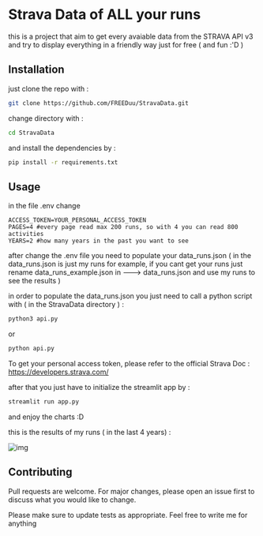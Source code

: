 # Strava Data of ALL your runs

this is a project that aim to get every avaiable data from the STRAVA API v3 and try to display everything in a friendly way just for free ( and fun :'D )

## Installation

just clone the repo with :

```bash
git clone https://github.com/FREEDuu/StravaData.git
```

change directory with : 
```bash
cd StravaData
```
and install the dependencies by : 
```bash
pip install -r requirements.txt
```
## Usage

in the file .env change 

```env
ACCESS_TOKEN=YOUR_PERSONAL_ACCESS_TOKEN
PAGES=4 #every page read max 200 runs, so with 4 you can read 800 activities
YEARS=2 #how many years in the past you want to see 
```

after change the .env file you need to populate your data_runs.json ( in the data_runs.json is just my runs for example, if you cant get your runs just rename data_runs_example.json in ---> data_runs.json and use my runs to see the results )

in order to populate the data_runs.json you just need to call a python script with ( in the StravaData directory ) : 
```bash
python3 api.py
```
or
```bash
python api.py
```

To get your personal access token, please refer to the official Strava Doc : https://developers.strava.com/

after that you just have to initialize the streamlit app by :
```bash
streamlit run app.py
```

and enjoy the charts :D

this is the results of my runs ( in the last 4 years) :

![img](https://github.com/user-attachments/assets/445c6882-9866-4db3-8b33-5e61f3ce1e54)

## Contributing

Pull requests are welcome. For major changes, please open an issue first
to discuss what you would like to change.

Please make sure to update tests as appropriate.
Feel free to write me for anything
